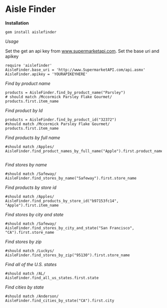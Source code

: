 Aisle Finder
===============================

**Installation**

``` 
gem install aislefinder
```

*Usage*

Set the get an api key from www.supermarketapi.com.
Set the base uri and apikey

```
require 'aislefinder'
AisleFinder.base_uri = 'http://www.SupermarketAPI.com/api.asmx'
AisleFinder.apikey = 'YOURAPIKEYHERE'
```

*Find by product name*

``` 
products = AisleFinder.find_by_product_name("Parsley") 
# should match /Mccormick Parsley Flake Gourmet/
products.first.item_name  
```
 
*Find product by Id*

```
products = AisleFinder.find_by_product_id("32372")
#should match /Mccormick Parsley Flake Gourmet/
products.first.item_name 
```

*Find products by full name*

```
#should match /Apples/
AisleFinder.find_product_names_by_full_name("Apple").first.product_name
 
```

*Find stores by name*

```
#should match /Safeway/  
AisleFinder.find_stores_by_name("Safeway").first.store_name 
```

*Find products by store id*

```
#should match /Apples/  
AisleFinder.find_products_by_store_id("b97153fc14", "Apple").first.item_name
```

*Find stores by city and state*

```
#should match /Safeway/  
AisleFinder.find_stores_by_city_and_state("San Francisco", "CA").first.store_name 
```

*Find stores by zip*

```
#should match /Luckys/  
AisleFinder.find_stores_by_zip("95130").first.store_name 
```

*Find all of the U.S. states*

```
#should match /AL/  
AisleFinder.find_all_us_states.first.state 
```

*Find cities by state*

```
#should match /Anderson/  
AisleFinder.find_cities_by_state("CA").first.city 
```


